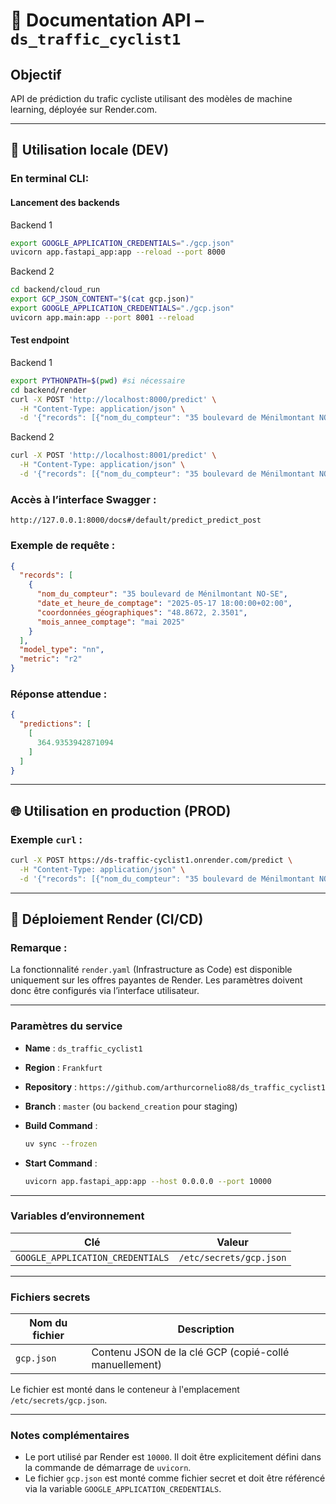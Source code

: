 # 📘 Documentation API – `ds_traffic_cyclist1`

## Objectif

API de prédiction du trafic cycliste utilisant des modèles de machine learning, déployée sur Render.com.

---

## 🔧 Utilisation locale (DEV)

### En terminal CLI: 

#### Lancement des backends

Backend 1

```bash
export GOOGLE_APPLICATION_CREDENTIALS="./gcp.json" 
uvicorn app.fastapi_app:app --reload --port 8000
```

Backend 2

```bash
cd backend/cloud_run
export GCP_JSON_CONTENT="$(cat gcp.json)"
export GOOGLE_APPLICATION_CREDENTIALS="./gcp.json" 
uvicorn app.main:app --port 8001 --reload 
```

#### Test endpoint

Backend 1

```bash
export PYTHONPATH=$(pwd) #si nécessaire
cd backend/render
curl -X POST 'http://localhost:8000/predict' \
  -H "Content-Type: application/json" \
  -d '{"records": [{"nom_du_compteur": "35 boulevard de Ménilmontant NO-SE","date_et_heure_de_comptage": "2025-05-17 18:00:00+02:00","coordonnées_géographiques": "48.8672, 2.3501","mois_annee_comptage": "mai 2025"}],"model_type": "nn","metric": "r2"}'
```
Backend 2

```bash
curl -X POST 'http://localhost:8001/predict' \
  -H "Content-Type: application/json" \
  -d '{"records": [{"nom_du_compteur": "35 boulevard de Ménilmontant NO-SE","date_et_heure_de_comptage": "2025-05-17 18:00:00+02:00","coordonnées_géographiques": "48.8672, 2.3501","mois_annee_comptage": "mai 2025"}],"model_type": "rf_class","metric": "f1_score"}'
```

### Accès à l’interface Swagger :

```
http://127.0.0.1:8000/docs#/default/predict_predict_post
```

### Exemple de requête :

```json
{
  "records": [
    {
      "nom_du_compteur": "35 boulevard de Ménilmontant NO-SE",
      "date_et_heure_de_comptage": "2025-05-17 18:00:00+02:00",
      "coordonnées_géographiques": "48.8672, 2.3501",
      "mois_annee_comptage": "mai 2025"
    }
  ],
  "model_type": "nn",
  "metric": "r2"
}
```

### Réponse attendue :

```json
{
  "predictions": [
    [
      364.9353942871094
    ]
  ]
}
```

---

## 🌐 Utilisation en production (PROD)

### Exemple `curl` :

```bash
curl -X POST https://ds-traffic-cyclist1.onrender.com/predict \
  -H "Content-Type: application/json" \
  -d '{"records": [{"nom_du_compteur": "35 boulevard de Ménilmontant NO-SE","date_et_heure_de_comptage": "2025-05-17 18:00:00+02:00","coordonnées_géographiques": "48.8672, 2.3501","mois_annee_comptage": "mai 2025"}],"model_type": "nn","metric": "r2"}'
```

---

## 🔁 Déploiement Render (CI/CD)

### Remarque :

La fonctionnalité `render.yaml` (Infrastructure as Code) est disponible uniquement sur les offres payantes de Render.
Les paramètres doivent donc être configurés via l’interface utilisateur.

---

### Paramètres du service

* **Name** : `ds_traffic_cyclist1`
* **Region** : `Frankfurt`
* **Repository** : `https://github.com/arthurcornelio88/ds_traffic_cyclist1`
* **Branch** : `master` (ou `backend_creation` pour staging)
* **Build Command** :

  ```bash
  uv sync --frozen
  ```
* **Start Command** :

  ```bash
  uvicorn app.fastapi_app:app --host 0.0.0.0 --port 10000
  ```

---

### Variables d’environnement

| Clé                              | Valeur                  |
| -------------------------------- | ----------------------- |
| `GOOGLE_APPLICATION_CREDENTIALS` | `/etc/secrets/gcp.json` |

---

### Fichiers secrets

| Nom du fichier | Description                                           |
| -------------- | ----------------------------------------------------- |
| `gcp.json`     | Contenu JSON de la clé GCP (copié-collé manuellement) |

Le fichier est monté dans le conteneur à l'emplacement `/etc/secrets/gcp.json`.

---

### Notes complémentaires

* Le port utilisé par Render est `10000`. Il doit être explicitement défini dans la commande de démarrage de `uvicorn`.
* Le fichier `gcp.json` est monté comme fichier secret et doit être référencé via la variable `GOOGLE_APPLICATION_CREDENTIALS`.